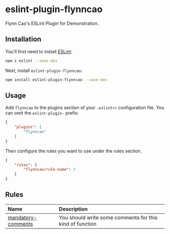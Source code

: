 # eslint-plugin-flynncao

Flynn Cao's ESLint Plugin for Demonstration.

## Installation

You'll first need to install [ESLint](https://eslint.org/):

```sh
npm i eslint --save-dev
```

Next, install `eslint-plugin-flynncao`:

```sh
npm install eslint-plugin-flynncao --save-dev
```

## Usage

Add `flynncao` to the plugins section of your `.eslintrc` configuration file. You can omit the `eslint-plugin-` prefix:

```json
{
    "plugins": [
        "flynncao"
    ]
}
```


Then configure the rules you want to use under the rules section.

```json
{
    "rules": {
        "flynncao/rule-name": 2
    }
}
```

## Rules

<!-- begin auto-generated rules list -->

| Name                                                   | Description                                              |
| :----------------------------------------------------- | :------------------------------------------------------- |
| [mandatory-comments](docs/rules/mandatory-comments.md) | You should write some comments for this kind of function |

<!-- end auto-generated rules list -->



